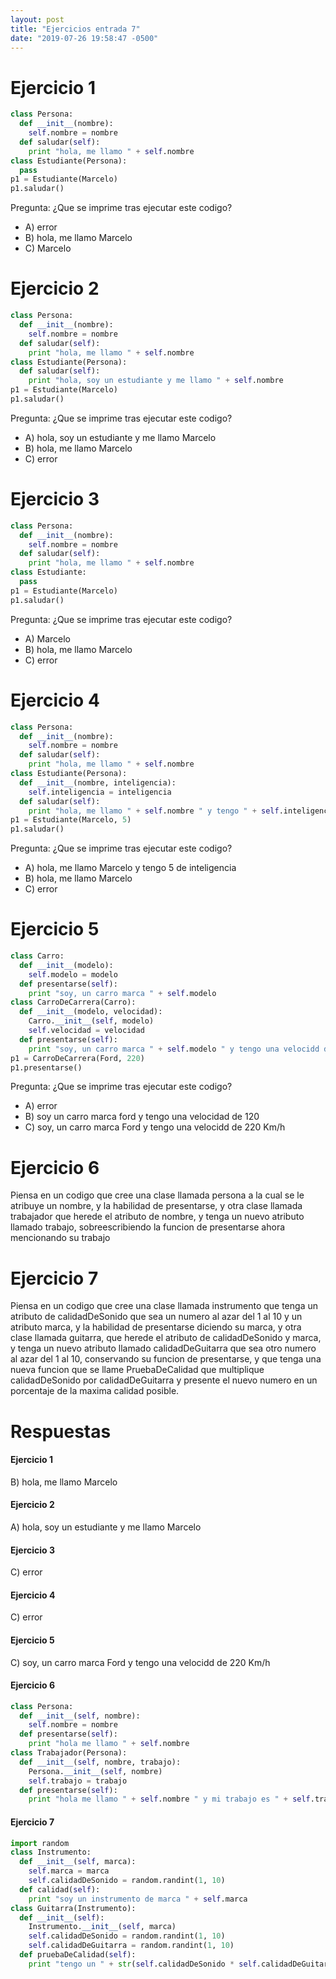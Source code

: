```yaml
---
layout: post
title: "Ejercicios entrada 7"
date: "2019-07-26 19:58:47 -0500"
---
```

# Ejercicio 1

```python
class Persona:
  def __init__(nombre):
    self.nombre = nombre
  def saludar(self):
    print "hola, me llamo " + self.nombre
class Estudiante(Persona):
  pass
p1 = Estudiante(Marcelo)
p1.saludar()
```

Pregunta: ¿Que se imprime tras ejecutar este codigo?
* A) error
* B) hola, me llamo Marcelo
* C) Marcelo

# Ejercicio 2

```python
class Persona:
  def __init__(nombre):
    self.nombre = nombre
  def saludar(self):
    print "hola, me llamo " + self.nombre
class Estudiante(Persona):
  def saludar(self):
    print "hola, soy un estudiante y me llamo " + self.nombre
p1 = Estudiante(Marcelo)
p1.saludar()
```

Pregunta: ¿Que se imprime tras ejecutar este codigo?
* A) hola, soy un estudiante y me llamo Marcelo
* B) hola, me llamo Marcelo
* C) error

# Ejercicio 3

```python
class Persona:
  def __init__(nombre):
    self.nombre = nombre
  def saludar(self):
    print "hola, me llamo " + self.nombre
class Estudiante:
  pass
p1 = Estudiante(Marcelo)
p1.saludar()
```

Pregunta: ¿Que se imprime tras ejecutar este codigo?
* A) Marcelo
* B) hola, me llamo Marcelo
* C) error

# Ejercicio 4

```python
class Persona:
  def __init__(nombre):
    self.nombre = nombre
  def saludar(self):
    print "hola, me llamo " + self.nombre
class Estudiante(Persona):
  def __init__(nombre, inteligencia):
    self.inteligencia = inteligencia
  def saludar(self):
    print "hola, me llamo " + self.nombre " y tengo " + self.inteligencia + " de inteligencia"
p1 = Estudiante(Marcelo, 5)
p1.saludar()
```

Pregunta: ¿Que se imprime tras ejecutar este codigo?
* A) hola, me llamo Marcelo y tengo 5 de inteligencia
* B) hola, me llamo Marcelo
* C) error

# Ejercicio 5

```python
class Carro:
  def __init__(modelo):
    self.modelo = modelo
  def presentarse(self):
    print "soy, un carro marca " + self.modelo
class CarroDeCarrera(Carro):
  def __init__(modelo, velocidad):
    Carro.__init__(self, modelo)
    self.velocidad = velocidad
  def presentarse(self):
    print "soy, un carro marca " + self.modelo " y tengo una velocidd de " + self.velocidad + " Km/h"
p1 = CarroDeCarrera(Ford, 220)
p1.presentarse()
```

Pregunta: ¿Que se imprime tras ejecutar este codigo?
* A) error
* B) soy un carro marca ford y tengo una velocidad de 120
* C) soy, un carro marca Ford y tengo una velocidd de 220 Km/h


# Ejercicio 6

Piensa en un codigo que cree una clase llamada persona a la cual se le atribuye un nombre, y la habilidad de presentarse, y otra clase llamada trabajador que herede el atributo de nombre, y tenga un nuevo atributo llamado trabajo, sobreescribiendo la funcion de presentarse ahora mencionando su trabajo

# Ejercicio 7

Piensa en un codigo que cree una clase llamada instrumento que tenga un atributo de calidadDeSonido que sea un numero al azar del 1 al 10 y un atributo marca, y la habilidad de presentarse diciendo su marca, y otra clase llamada guitarra, que herede el atributo de calidadDeSonido y marca, y tenga un nuevo atributo llamado calidadDeGuitarra que sea otro numero al azar del 1 al 10, conservando su funcion de presentarse, y que tenga una nueva funcion que se llame PruebaDeCalidad que multiplique calidadDeSonido por calidadDeGuitarra y presente el nuevo numero en un porcentaje de la maxima calidad posible.


# Respuestas

#### Ejercicio 1

B) hola, me llamo Marcelo

#### Ejercicio 2

A) hola, soy un estudiante y me llamo Marcelo

#### Ejercicio 3

C) error

#### Ejercicio 4

C) error

#### Ejercicio 5

C) soy, un carro marca Ford y tengo una velocidd de 220 Km/h

#### Ejercicio 6

```python
class Persona:
  def __init__(self, nombre):
    self.nombre = nombre
  def presentarse(self):
    print "hola me llamo " + self.nombre
class Trabajador(Persona):
  def __init__(self, nombre, trabajo):
    Persona.__init__(self, nombre)
    self.trabajo = trabajo
  def presentarse(self):
    print "hola me llamo " + self.nombre " y mi trabajo es " + self.trabajo

```
#### Ejercicio 7

```python
import random
class Instrumento:
  def __init__(self, marca):
    self.marca = marca
    self.calidadDeSonido = random.randint(1, 10)
  def calidad(self):
    print "soy un instrumento de marca " + self.marca
class Guitarra(Instrumento):
  def __init__(self):
    Instrumento.__init__(self, marca)
    self.calidadDeSonido = random.randint(1, 10)
    self.calidadDeGuitarra = random.randint(1, 10)
  def pruebaDeCalidad(self):
    print "tengo un " + str(self.calidadDeSonido * self.calidadDeGuitarra) + "% de la maxima calidad"
```
